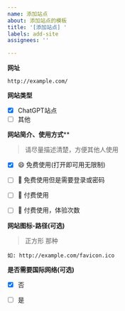 ```yaml
---
name: 添加站点
about: 添加站点的模板
title: '[添加站点] '
labels: add-site
assignees: ''

---
```



**网址**

```
http://example.com/
```
**网站类型**

- [x] ChatGPT站点
- [ ] 其他

**网站简介、使用方式****

> 请尽量描述清楚，方便其他人使用



- [x] 😄 免费使用(打开即可用无限制)
- [ ] 🔑 免费使用但是需要登录或密码
- [ ] 🤑 付费使用 
- [ ] 🎁 付费使用，体验次数


**网站图标-路径(可选)**
> 正方形 那种

```
如: http://example.com/favicon.ico
```

**是否需要国际网络(可选)**

- [x] 否
- [ ] 是

